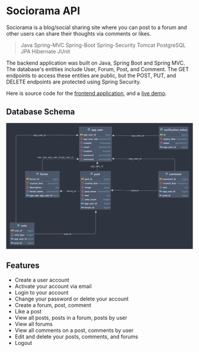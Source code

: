 # Sociorama API

Sociorama is a blog/social sharing site where you can post to a forum and other users can share their thoughts via comments or likes.  

> Java Spring-MVC Spring-Boot Spring-Security Tomcat PostgreSQL JPA Hibernate JUnit

The backend application was built on Java, Spring Boot and Spring MVC. The database's entities include User, Forum, Post, and Comment. The GET endpoints to access these entities are public, but the POST, PUT, and DELETE endpoints are protected using Spring Security.

Here is source code for the [frontend application](https://github.com/badass-techie/Sociorama), and a [live demo]().

## Database Schema

![Database Schema](screenshots/hibernate.jpg)

## Features

- Create a user account
- Activate your account via email
- Login to your account
- Change your password or delete your account
- Create a forum, post, comment
- Like a post
- View all posts, posts in a forum, posts by user
- View all forums
- View all comments on a post, comments by user
- Edit and delete your posts, comments, and forums
- Logout
